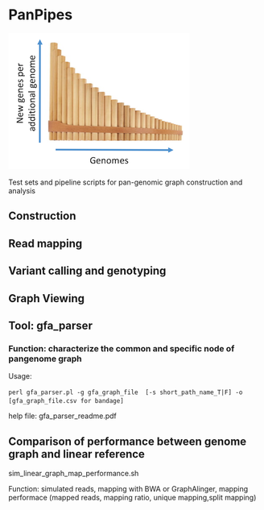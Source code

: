 # PanPipes
![PanPipes Logo](/pics/logo.png)

Test sets and pipeline scripts for pan-genomic graph construction and analysis

## Construction

## Read mapping

## Variant calling and genotyping


## Graph Viewing




## Tool: gfa_parser
### Function: characterize the common and specific node of pangenome graph 

Usage:

`perl gfa_parser.pl -g gfa_graph_file  [-s short_path_name_T|F] -o [gfa_graph_file.csv for bandage]`

help file:  gfa_parser_readme.pdf



## Comparison of performance between genome graph and linear reference 
  sim_linear_graph_map_performance.sh

  Function: simulated reads, mapping with BWA or GraphAlinger, mapping performace (mapped reads, mapping ratio, unique mapping,split mapping)

